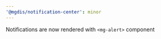 ```yaml
---
'@mgdis/notification-center': minor
---
```


Notifications are now rendered with `<mg-alert>` component
